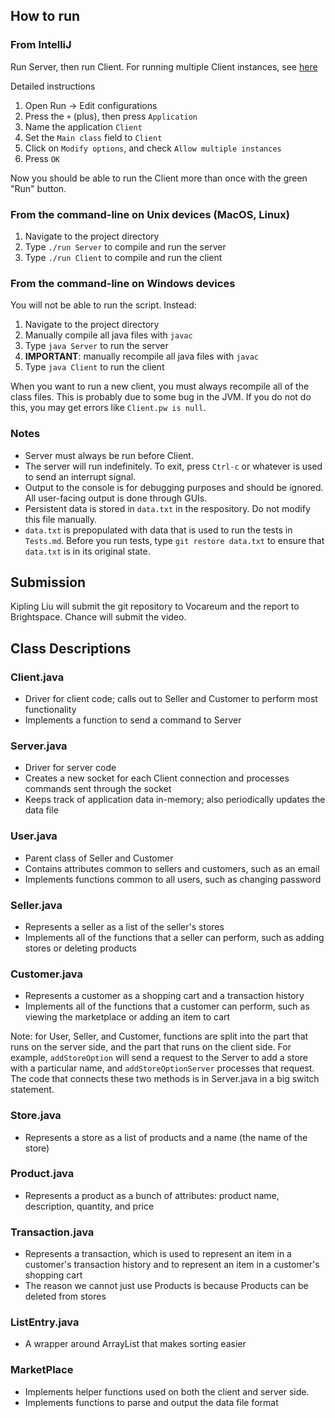 ## How to run

### From IntelliJ

Run Server, then run Client.
For running multiple Client instances, see [here](https://stackoverflow.com/questions/41226555/how-do-i-run-the-same-application-twice-in-intellij)

Detailed instructions
1. Open Run -> Edit configurations
2. Press the `+` (plus), then press `Application`
3. Name the application `Client`
4. Set the `Main class` field to `Client`
5. Click on `Modify options`, and check `Allow multiple instances`
6. Press `OK`

Now you should be able to run the Client more than once with the green "Run" button.

### From the command-line on Unix devices (MacOS, Linux)

1. Navigate to the project directory
2. Type `./run Server` to compile and run the server
3. Type `./run Client` to compile and run the client

### From the command-line on Windows devices

You will not be able to run the script. Instead:

1. Navigate to the project directory
2. Manually compile all java files with `javac`
3. Type `java Server` to run the server
4. **IMPORTANT**: manually recompile all java files with `javac`
5. Type `java Client` to run the client

When you want to run a new client, you must always recompile all of the class files.
This is probably due to some bug in the JVM. If you do not do this, you may get errors like
`Client.pw is null`.

### Notes
- Server must always be run before Client.
- The server will run indefinitely. To exit, press `Ctrl-c` or whatever is used to send an interrupt signal.
- Output to the console is for debugging purposes and should be ignored. All user-facing output is done through GUIs.
- Persistent data is stored in `data.txt` in the respository. Do not modify this file manually.
- `data.txt` is prepopulated with data that is used to run the tests in `Tests.md`. Before you run tests, type `git restore data.txt` to ensure that `data.txt` is in its original state.

## Submission
Kipling Liu will submit the git repository to Vocareum and the report to Brightspace.
Chance will submit the video.

## Class Descriptions

### Client.java
- Driver for client code; calls out to Seller and Customer to perform most functionality
- Implements a function to send a command to Server

### Server.java
- Driver for server code
- Creates a new socket for each Client connection and processes commands sent through the socket
- Keeps track of application data in-memory; also periodically updates the data file

### User.java
- Parent class of Seller and Customer
- Contains attributes common to sellers and customers, such as an email
- Implements functions common to all users, such as changing password

### Seller.java
- Represents a seller as a list of the seller's stores
- Implements all of the functions that a seller can perform, such as adding stores or deleting products

### Customer.java
- Represents a customer as a shopping cart and a transaction history
- Implements all of the functions that a customer can perform, such as viewing the marketplace or adding an item to cart

Note: for User, Seller, and Customer, functions are split into the part that runs on the server side, and the part that runs on the client side. For example, `addStoreOption` will send a request to the Server to add a store with a particular name, and `addStoreOptionServer` processes that request. The code that connects these two methods is in Server.java in a big switch statement.

### Store.java
- Represents a store as a list of products and a name (the name of the store)

### Product.java
- Represents a product as a bunch of attributes: product name, description, quantity, and price

### Transaction.java
- Represents a transaction, which is used to represent an item in a customer's transaction history and to represent an item in a customer's shopping cart
- The reason we cannot just use Products is because Products can be deleted from stores

### ListEntry.java
- A wrapper around ArrayList that makes sorting easier

### MarketPlace
- Implements helper functions used on both the client and server side.
- Implements functions to parse and output the data file format
